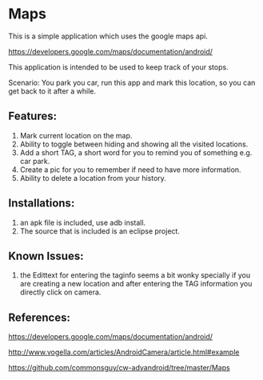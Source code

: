Maps
====

This is a simple application which uses the google maps api.

https://developers.google.com/maps/documentation/android/


This application is intended to be used to keep track of your stops.

Scenario: You park you car, run this app and mark this location, so you can get back to it after a while.

Features:
---------

1. Mark current location on the map.
2. Ability to toggle between hiding and showing all the visited locations.
3. Add a short TAG, a short word for you to remind you of something e.g. car park.
4. Create a pic for you to remember if  need to have more information.
5. Ability to delete a location from your history.

Installations:
-------------

1. an apk file is included, use adb install.
2. The source that is included is an eclipse project.

Known Issues:
------------

1. the Edittext for entering the taginfo seems a bit wonky specially if you 
are creating a new location and after entering the TAG information you directly click on camera.

References:
-----------

https://developers.google.com/maps/documentation/android/

http://www.vogella.com/articles/AndroidCamera/article.html#example

https://github.com/commonsguy/cw-advandroid/tree/master/Maps

